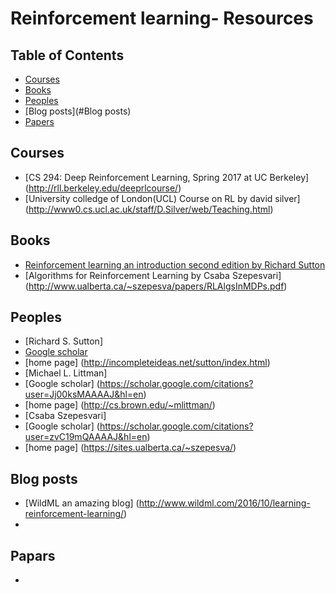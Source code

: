 # Reinforcement learning- Resources
## Table of Contents

 - [Courses](#Courses)
 - [Books](#books)
 - [Peoples](#peoples)
 - [Blog posts](#Blog posts)
 - [Papers](#papers)
 



## Courses
- [CS 294: Deep Reinforcement Learning, Spring 2017 at UC Berkeley] (http://rll.berkeley.edu/deeprlcourse/)
- [University colledge of London(UCL) Course on RL by david silver] (http://www0.cs.ucl.ac.uk/staff/D.Silver/web/Teaching.html)
## Books 
- [Reinforcement learning an introduction second edition by Richard Sutton](http://people.inf.elte.hu/lorincz/Files/RL_2006/SuttonBook.pdf)
- [Algorithms for Reinforcement Learning by Csaba Szepesvari] (http://www.ualberta.ca/~szepesva/papers/RLAlgsInMDPs.pdf)
	
## Peoples
- [Richard S. Sutton]
 - [Google scholar](https://scholar.google.com/citations?user=hNTyptAAAAAJ)
 - [home page] (http://incompleteideas.net/sutton/index.html)
- [Michael L. Littman]
 - [Google scholar] (https://scholar.google.com/citations?user=Jj00ksMAAAAJ&hl=en)
 - [home page] (http://cs.brown.edu/~mlittman/)
- [Csaba Szepesvari]
 - [Google scholar] (https://scholar.google.com/citations?user=zvC19mQAAAAJ&hl=en)
 - [home page] (https://sites.ualberta.ca/~szepesva/)
## Blog posts 
- [WildML an amazing blog] (http://www.wildml.com/2016/10/learning-reinforcement-learning/)
- 
## Papars
- 